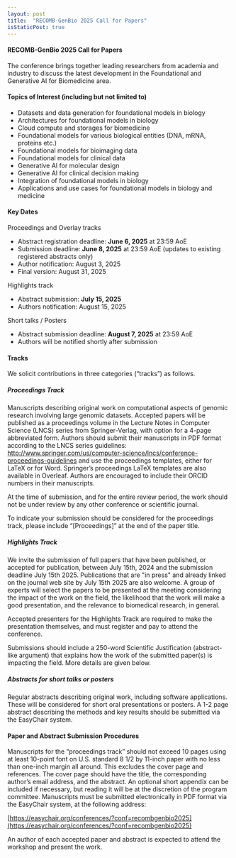 ```yaml
---
layout: post
title:  "RECOMB-GenBio 2025 Call for Papers"
isStaticPost: true
---
```


#### RECOMB-GenBio 2025 Call for Papers 

The conference brings together leading researchers from academia and industry to discuss the latest development in the Foundational and Generative AI for Biomedicine area.

#### Topics of Interest (including but not limited to)

 * Datasets and data generation for foundational models in biology
 * Architectures for foundational models in biology
 * Cloud compute and storages for biomedicine
 * Foundational models for various biological entities (DNA, mRNA, proteins etc.)
 * Foundational models for bioimaging data
 * Foundational models for clinical data
 * Generative AI for molecular design
 * Generative AI for clinical decision making
 * Integration of foundational models in biology
 * Applications and use cases for foundational models in biology and medicine

#### Key Dates

Proceedings and Overlay tracks

 * Abstract registration deadline: **June 6, 2025** at 23:59 AoE
 * Submission deadline: **June 8, 2025** at 23:59 AoE (updates to existing registered abstracts only)
 * Author notification: August 3, 2025
 * Final version: August 31, 2025

Highlights track

* Abstract submission: **July 15, 2025**
* Authors notification: August 15, 2025

Short talks / Posters 

 * Abstract submission deadline: **August 7, 2025** at 23:59 AoE
 * Authors will be notified shortly after submission

#### Tracks

We solicit contributions in three categories (“tracks”) as follows.

##### Proceedings Track

Manuscripts describing original work on computational aspects of genomic research involving large genomic datasets. Accepted papers will be published as a proceedings volume in the Lecture Notes in Computer Science (LNCS) series from Springer-Verlag, with option for a 4-page abbreviated form. Authors should submit their manuscripts in PDF format according to the LNCS series guidelines: http://www.springer.com/us/computer-science/lncs/conference-proceedings-guidelines and use the proceedings templates, either for LaTeX or for Word. Springer’s proceedings LaTeX templates are also available in Overleaf. Authors are encouraged to include their ORCID numbers in their manuscripts.

At the time of submission, and for the entire review period, the work should not be under review by any other conference or scientific journal.

To indicate your submission should be considered for the proceedings track, please include “[Proceedings]” at the end of the paper title.

##### Highlights Track

We invite the submission of full papers that have been published, or accepted for publication, between July 15th, 2024 and the submission deadline July 15th 2025. Publications that are "in press" and already linked on the journal web site by July 15th 2025 are also welcome. A group of experts will select the papers to be presented at the meeting considering the impact of the work on the field, the likelihood that the work will make a good presentation, and the relevance to biomedical research, in general.

Accepted presenters for the Highlights Track are required to make the presentation themselves, and must register and pay to attend the conference.

Submissions should include a 250-word Scientific Justification (abstract-like argument) that explains how the work of the submitted paper(s) is impacting the field. More details are given below.

##### Abstracts for short talks or posters

Regular abstracts describing original work, including software applications. These will be considered for short oral presentations or posters. A 1-2 page abstract describing the methods and key results should be submitted via the EasyChair system.

#### Paper and Abstract Submission Procedures

Manuscripts for the “proceedings track” should not exceed 10 pages using at least 10-point font on U.S. standard 8 1/2 by 11-inch paper with no less than one-inch margin all around. This excludes the cover page and references. The cover page should have the title, the corresponding author’s email address, and the abstract. An optional short appendix can be included if necessary, but reading it will be at the discretion of the program committee. Manuscripts must be submitted electronically in PDF format via the EasyChair system, at the following address:

[https://easychair.org/conferences/?conf=recombgenbio2025](https://easychair.org/conferences/?conf=recombgenbio2025)

An author of each accepted paper and abstract is expected to attend the workshop and present the work.
